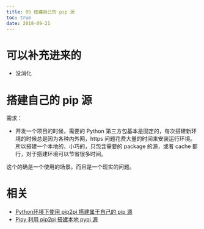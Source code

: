 ```yaml
---
title: 05 搭建自己的 pip 源
toc: true
date: 2018-09-21
---
```

# 可以补充进来的

- 没消化

# 搭建自己的 pip 源

需求：

- 开发一个项目的时候，需要的 Python 第三方包基本是固定的，每次搭建新环境的时候总是因为各种内外网，https 问题花费大量的时间来安装运行环境。 所以搭建一个本地的，小巧的，只包含需要的 package 的源，或者 cache 都行，对于搭建环境可以节省很多时间。



这个的确是一个使用的场景。而且是一个现实的问题。




# 相关


- [Python环境下使用 pip2pi 搭建属于自己的 pip 源](https://blog.csdn.net/wenwenxiong/article/details/52474741)
- [Pipy 利用 pip2pi 搭建本地 pypi 源](https://blog.csdn.net/orangleliu/article/details/37969115)

